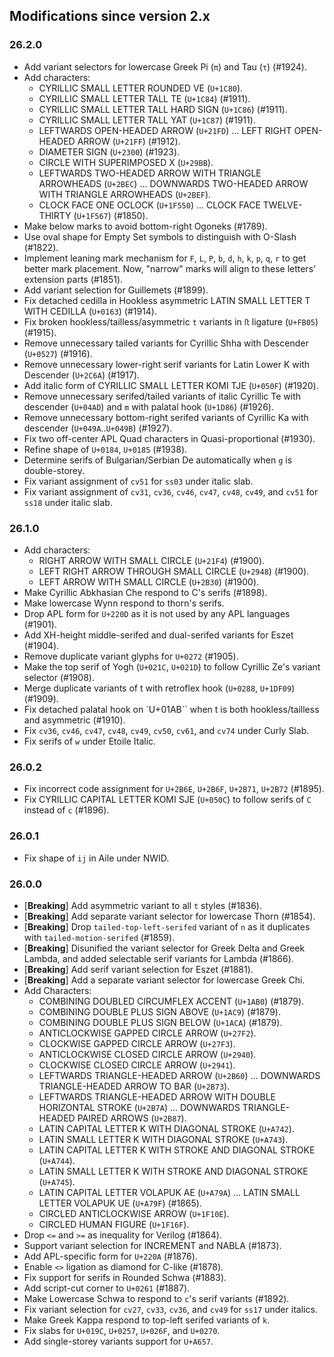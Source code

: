 ## Modifications since version 2.x

### 26.2.0

* Add variant selectors for lowercase Greek Pi (`π`) and Tau (`τ`) (#1924).
* Add characters:
  - CYRILLIC SMALL LETTER ROUNDED VE (`U+1C80`).
  - CYRILLIC SMALL LETTER TALL TE (`U+1C84`) (#1911).
  - CYRILLIC SMALL LETTER TALL HARD SIGN (`U+1C86`) (#1911).
  - CYRILLIC SMALL LETTER TALL YAT (`U+1C87`) (#1911).
  - LEFTWARDS OPEN-HEADED ARROW (`U+21FD`) ... LEFT RIGHT OPEN-HEADED ARROW (`U+21FF`) (#1912).
  - DIAMETER SIGN (`U+2300`) (#1923).
  - CIRCLE WITH SUPERIMPOSED X (`U+29BB`).
  - LEFTWARDS TWO-HEADED ARROW WITH TRIANGLE ARROWHEADS (`U+2BEC`) ... DOWNWARDS TWO-HEADED ARROW WITH TRIANGLE ARROWHEADS (`U+2BEF`).
  - CLOCK FACE ONE OCLOCK (`U+1F550`) ... CLOCK FACE TWELVE-THIRTY (`U+1F567`) (#1850).
* Make below marks to avoid bottom-right Ogoneks (#1789).
* Use oval shape for Empty Set symbols to distinguish with O-Slash (#1822).
* Implement leaning mark mechanism for `F`, `L`, `P`, `b`, `d`, `h`, `k`, `p`, `q`, `r` to get better mark placement. Now, "narrow" marks will align to these letters' extension parts (#1851).
* Add variant selection for Guillemets (#1899).
* Fix detached cedilla in Hookless asymmetric LATIN SMALL LETTER T WITH CEDILLA (`U+0163`) (#1914).
* Fix broken hookless/tailless/asymmetric `t` variants in `ﬅ` ligature (`U+FB05`) (#1915).
* Remove unnecessary tailed variants for Cyrillic Shha with Descender (`U+0527`) (#1916).
* Remove unnecessary lower-right serif variants for Latin Lower K with Descender (`U+2C6A`) (#1917).
* Add italic form of CYRILLIC SMALL LETTER KOMI TJE (`U+050F`) (#1920).
* Remove unnecessary serifed/tailed variants of italic Cyrillic Te with descender (`U+04AD`) and `m` with palatal hook (`U+1D86`) (#1926).
* Remove unnecessary bottom-right serifed variants of Cyrillic Ka with descender (`U+049A`..`U+049B`) (#1927).
* Fix two off-center APL Quad characters in Quasi-proportional (#1930).
* Refine shape of `U+0184`, `U+0185` (#1938).
* Determine serifs of Bulgarian/Serbian De automatically when `g` is double-storey.
* Fix variant assignment of `cv51` for `ss03` under italic slab.
* Fix variant assignment of `cv31`, `cv36`, `cv46`, `cv47`, `cv48`, `cv49`, and `cv51` for `ss18` under italic slab.


### 26.1.0

* Add characters:
  - RIGHT ARROW WITH SMALL CIRCLE (`U+21F4`) (#1900).
  - LEFT RIGHT ARROW THROUGH SMALL CIRCLE (`U+2948`) (#1900).
  - LEFT ARROW WITH SMALL CIRCLE (`U+2B30`) (#1900).
* Make Cyrillic Abkhasian Che respond to C's serifs (#1898).
* Make lowercase Wynn respond to thorn's serifs.
* Drop APL form for `U+220D` as it is not used by any APL languages (#1901).
* Add XH-height middle-serifed and dual-serifed variants for Eszet (#1904).
* Remove duplicate variant glyphs for `U+0272` (#1905).
* Make the top serif of Yogh (`U+021C`, `U+021D`) to follow Cyrillic Ze's variant selector (#1908).
* Merge duplicate variants of t with retroflex hook (`U+0288`, `U+1DF09`) (#1909).
* Fix detached palatal hook on `U+01AB`` when t is both hookless/tailless and asymmetric (#1910).
* Fix `cv36`, `cv46`, `cv47`, `cv48`, `cv49`, `cv50`, `cv61`, and `cv74` under Curly Slab.
* Fix serifs of `w` under Etoile Italic.


### 26.0.2

* Fix incorrect code assignment for `U+2B6E`, `U+2B6F`, `U+2B71`, `U+2B72` (#1895).
* Fix CYRILLIC CAPITAL LETTER KOMI SJE (`U+050C`) to follow serifs of `C` instead of `c` (#1896).


### 26.0.1

* Fix shape of `ij` in Aile under NWID.


### 26.0.0

* \[**Breaking**\] Add asymmetric variant to all `t` styles (#1836).
* \[**Breaking**\] Add separate variant selector for lowercase Thorn (#1854).
* \[**Breaking**\] Drop `tailed-top-left-serifed` variant of `n` as it duplicates with `tailed-motion-serifed` (#1859).
* \[**Breaking**\] Disunified the variant selector for Greek Delta and Greek Lambda, and added selectable serif variants for Lambda (#1866).
* \[**Breaking**\] Add serif variant selection for Eszet (#1881).
* \[**Breaking**\] Add a separate variant selector for lowercase Greek Chi.
* Add Characters:
  - COMBINING DOUBLED CIRCUMFLEX ACCENT (`U+1AB0`) (#1879).
  - COMBINING DOUBLE PLUS SIGN ABOVE (`U+1AC9`) (#1879).
  - COMBINING DOUBLE PLUS SIGN BELOW (`U+1ACA`) (#1879).
  - ANTICLOCKWISE GAPPED CIRCLE ARROW (`U+27F2`).
  - CLOCKWISE GAPPED CIRCLE ARROW (`U+27F3`).
  - ANTICLOCKWISE CLOSED CIRCLE ARROW (`U+2940`).
  - CLOCKWISE CLOSED CIRCLE ARROW (`U+2941`).
  - LEFTWARDS TRIANGLE-HEADED ARROW (`U+2B60`) ... DOWNWARDS TRIANGLE-HEADED ARROW TO BAR (`U+2B73`).
  - LEFTWARDS TRIANGLE-HEADED ARROW WITH DOUBLE HORIZONTAL STROKE (`U+2B7A`) ... DOWNWARDS TRIANGLE-HEADED PAIRED ARROWS (`U+2B87`).
  - LATIN CAPITAL LETTER K WITH DIAGONAL STROKE (`U+A742`).
  - LATIN SMALL LETTER K WITH DIAGONAL STROKE (`U+A743`).
  - LATIN CAPITAL LETTER K WITH STROKE AND DIAGONAL STROKE (`U+A744`).
  - LATIN SMALL LETTER K WITH STROKE AND DIAGONAL STROKE (`U+A745`).
  - LATIN CAPITAL LETTER VOLAPUK AE (`U+A79A`) ... LATIN SMALL LETTER VOLAPUK UE (`U+A79F`) (#1865).
  - CIRCLED ANTICLOCKWISE ARROW (`U+1F10E`).
  - CIRCLED HUMAN FIGURE (`U+1F16F`).
* Drop `<=` and `>=` as inequality for Verilog (#1864).
* Support variant selection for INCREMENT and NABLA (#1873).
* Add APL-specific form for `U+220A` (#1876).
* Enable `<>` ligation as diamond for C-like (#1878).
* Fix support for serifs in Rounded Schwa (#1883).
* Add script-cut corner to `U+0261` (#1887).
* Make Lowercase Schwa to respond to `c`'s serif variants (#1892).
* Fix variant selection for `cv27`, `cv33`, `cv36`, and `cv49` for `ss17` under italics.
* Make Greek Kappa respond to top-left serifed variants of `k`.
* Fix slabs for `U+019C`, `U+0257`, `U+026F`, and `U+0270`.
* Add single-storey variants support for `U+A657`.

